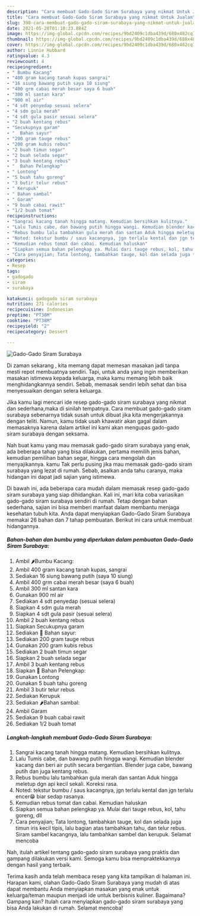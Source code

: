 ```yaml
---
description: "Cara membuat Gado-Gado Siram Surabaya yang nikmat Untuk Jualan"
title: "Cara membuat Gado-Gado Siram Surabaya yang nikmat Untuk Jualan"
slug: 398-cara-membuat-gado-gado-siram-surabaya-yang-nikmat-untuk-jualan
date: 2021-05-28T01:10:23.884Z
image: https://img-global.cpcdn.com/recipes/9bd2409c1dba439d/680x482cq70/gado-gado-siram-surabaya-foto-resep-utama.jpg
thumbnail: https://img-global.cpcdn.com/recipes/9bd2409c1dba439d/680x482cq70/gado-gado-siram-surabaya-foto-resep-utama.jpg
cover: https://img-global.cpcdn.com/recipes/9bd2409c1dba439d/680x482cq70/gado-gado-siram-surabaya-foto-resep-utama.jpg
author: Linnie Hubbard
ratingvalue: 4.3
reviewcount: 4
recipeingredient:
- " Bumbu Kacang"
- "400 gram kacang tanah kupas sangrai"
- "16 siung bawang putih saya 10 siung"
- "400 grm cabai merah besar saya 6 buah"
- "300 ml santan kara"
- "900 ml air"
- "4 sdt penyedap sesuai selera"
- "4 sdm gula merah"
- "4 sdt gula pasir sesuai selera"
- "2 buah kentang rebus"
- "Secukupnya garam"
- "  Bahan sayur"
- "200 gram tauge rebus"
- "200 gram kubis rebus"
- "2 buah timun segar"
- "2 buah selada segar"
- "3 buah kentang rebus"
- "  Bahan Pelengkap"
- " Lontong"
- "5 buah tahu goreng"
- "3 butir telur rebus"
- " Kerupuk"
- " Bahan sambal"
- " Garam"
- "9 buah cabai rawit"
- "1/2 buah tomat"
recipeinstructions:
- "Sangrai kacang tanah hingga matang. Kemudian bersihkan kulitnya."
- "Lalu Tumis cabe, dan bawang putih hingga wangi. Kemudian blender kacang dan beri air putih secara bergantian. Blender juga cabe, bawang putih dan juga kentang rebus."
- "Rebus bumbu lalu tambahkan gula merah dan santan Aduk hingga meletup dgn api kecil sekali. Koreksi rasa."
- "Noted: tekstur bumbu / saus kacangnya, jgn terlalu kental dan jgn terlalu encer😁 biar sedap rasanya."
- "Kemudian rebus tomat dan cabai. Kemudian haluskan"
- "Siapkan semua bahan pelengkap ya. Mulai dari tauge rebus, kol, tahu goreng, dll"
- "Cara penyajian; Tata lontong, tambahkan tauge, kol dan selada juga timun iris kecil tipis, lalu bagian atas tambahkan tahu, dan telur rebus. Siram sambel kacangnya, lalu tambahkan sambel dan kerupuk. Selamat mencoba"
categories:
- Resep
tags:
- gadogado
- siram
- surabaya

katakunci: gadogado siram surabaya 
nutrition: 271 calories
recipecuisine: Indonesian
preptime: "PT30M"
cooktime: "PT38M"
recipeyield: "2"
recipecategory: Dessert

---
```



![Gado-Gado Siram Surabaya](https://img-global.cpcdn.com/recipes/9bd2409c1dba439d/680x482cq70/gado-gado-siram-surabaya-foto-resep-utama.jpg)

Di zaman  sekarang , kita memang dapat memesan masakan jadi tanpa mesti repot membuatnya sendiri. Tapi, untuk anda yang ingin memberikan masakan istimewa kepada keluarga, maka kamu memang lebih baik menghidangkannya sendiri. Sebab, memasak sendiri lebih sehat dan bisa menyesuaikan dengan selera keluarga.

Jika kamu lagi mencari ide resep gado-gado siram surabaya yang nikmat dan sederhana,maka di sinilah tempatnya. Cara membuat gado-gado siram surabaya  sebenarnya tidak susah untuk dibuat jika kita mengerjakannya dengan teliti. Namun, kamu tidak usah khawatir akan gagal dalam memasaknya 
karena dalam artikel ini kami akan mengupas gado-gado siram surabaya dengan seksama.  



Nah buat kamu yang mau memasak gado-gado siram surabaya yang enak, ada beberapa tahap yang bisa dilakukan, pertama memilih jenis bahan, kemudian pemilihan bahan segar, hingga cara mengolah dan menyajikannya. kamu Tak perlu pusing jika mau memasak gado-gado siram surabaya yang lezat di rumah. Sebab, asalkan anda  tahu caranya, maka hidangan ini dapat jadi sajian yang istimewa.

Di bawah ini, ada beberapa cara mudah dalam memasak resep gado-gado siram surabaya yang siap dihidangkan. Kali ini, mari kita coba variasikan gado-gado siram surabaya sendiri di rumah. Tetap dengan bahan sederhana, sajian ini bisa memberi manfaat dalam membantu menjaga kesehatan tubuh kita. Anda dapat menyiapkan Gado-Gado Siram Surabaya memakai 26 bahan dan 7 tahap pembuatan. Berikut ini cara untuk membuat hidangannya.

<!--inarticleads1-->

##### Bahan-bahan dan bumbu yang diperlukan dalam pembuatan Gado-Gado Siram Surabaya:

1. Ambil  🌶Bumbu Kacang:
1. Ambil 400 gram kacang tanah kupas, sangrai
1. Sediakan 16 siung bawang putih (saya 10 siung)
1. Ambil 400 grm cabai merah besar (saya 6 buah)
1. Ambil 300 ml santan kara
1. Gunakan 900 ml air
1. Sediakan 4 sdt penyedap (sesuai selera)
1. Siapkan 4 sdm gula merah
1. Siapkan 4 sdt gula pasir (sesuai selera)
1. Ambil 2 buah kentang rebus
1. Siapkan Secukupnya garam
1. Sediakan  🥒 Bahan sayur:
1. Sediakan 200 gram tauge rebus
1. Gunakan 200 gram kubis rebus
1. Sediakan 2 buah timun segar
1. Siapkan 2 buah selada segar
1. Ambil 3 buah kentang rebus
1. Siapkan  🌸 Bahan Pelengkap:
1. Gunakan  Lontong
1. Gunakan 5 buah tahu goreng
1. Ambil 3 butir telur rebus
1. Sediakan  Kerupuk
1. Sediakan  🌶Bahan sambal:
1. Ambil  Garam
1. Sediakan 9 buah cabai rawit
1. Sediakan 1/2 buah tomat




<!--inarticleads2-->

##### Langkah-langkah membuat Gado-Gado Siram Surabaya:

1. Sangrai kacang tanah hingga matang. Kemudian bersihkan kulitnya.
1. Lalu Tumis cabe, dan bawang putih hingga wangi. Kemudian blender kacang dan beri air putih secara bergantian. Blender juga cabe, bawang putih dan juga kentang rebus.
1. Rebus bumbu lalu tambahkan gula merah dan santan Aduk hingga meletup dgn api kecil sekali. Koreksi rasa.
1. Noted: tekstur bumbu / saus kacangnya, jgn terlalu kental dan jgn terlalu encer😁 biar sedap rasanya.
1. Kemudian rebus tomat dan cabai. Kemudian haluskan
1. Siapkan semua bahan pelengkap ya. Mulai dari tauge rebus, kol, tahu goreng, dll
1. Cara penyajian; Tata lontong, tambahkan tauge, kol dan selada juga timun iris kecil tipis, lalu bagian atas tambahkan tahu, dan telur rebus. Siram sambel kacangnya, lalu tambahkan sambel dan kerupuk. Selamat mencoba




Nah, itulah artikel tentang  gado-gado siram surabaya  yang praktis dan gampang dilakukan versi kami. Semoga kamu bisa mempraktekkannya dengan hasil yang terbaik. 

Terima kasih anda telah membaca resep yang kita tampilkan di halaman ini. Harapan kami, olahan  Gado-Gado Siram Surabaya yang mudah di atas dapat membantu Anda menyiapkan masakan yang enak untuk keluarga/teman maupun menjadi ide untuk berbisnis kuliner. Bagaimana? Gampang kan? Itulah cara menyiapkan gado-gado siram surabaya yang bisa Anda lakukan di rumah. Selamat mencoba!

